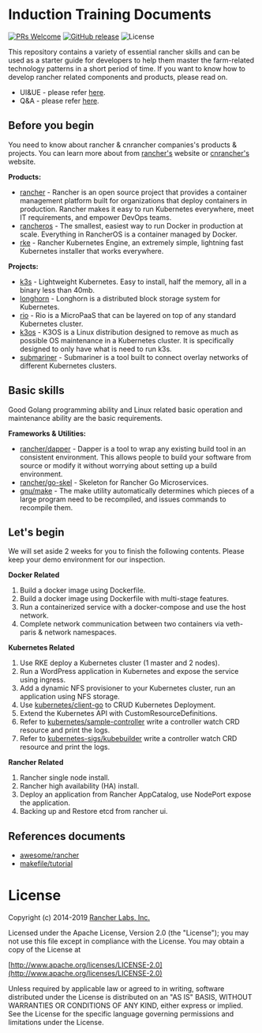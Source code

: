 # Induction Training Documents

[![PRs Welcome](https://img.shields.io/badge/PRs-welcome-brightgreen.svg?style=flat-square)](https://github.com/Jason-ZW/cnrancher-induction-training-documents/pulls)
[![GitHub release](https://img.shields.io/github/release/Jason-ZW/cnrancher-induction-training-documents.svg)](https://github.com/Jason-ZW/cnrancher-induction-training-documents/releases)
![License](https://img.shields.io/badge/License-Apache%202.0-blue.svg)

This repository contains a variety of essential rancher skills and can be used as a starter guide for developers to help them master the farm-related technology patterns in a short period of time.
If you want to know how to develop rancher related components and products, please read on.

- UI&UE - please refer [here](UI&UE/README.md).
- Q&A - please refer [here](Q&A/README.md).

## Before you begin

You need to know about rancher & cnrancher companies's products & projects. You can learn more about from [rancher's](https://www.rancher.com) website or [cnrancher's](https://www.rancher.cn) website.

**Products:**
- [rancher](https://github.com/rancher/rancher) - Rancher is an open source project that provides a container management platform built for organizations that deploy containers in production. Rancher makes it easy to run Kubernetes everywhere, meet IT requirements, and empower DevOps teams.
- [rancheros](https://github.com/rancher/os) - The smallest, easiest way to run Docker in production at scale. Everything in RancherOS is a container managed by Docker.
- [rke](https://github.com/rancher/rke) - Rancher Kubernetes Engine, an extremely simple, lightning fast Kubernetes installer that works everywhere.

**Projects:**
- [k3s](https://github.com/rancher/k3s) - Lightweight Kubernetes. Easy to install, half the memory, all in a binary less than 40mb.
- [longhorn](https://github.com/longhorn/longhorn) - Longhorn is a distributed block storage system for Kubernetes.
- [rio](https://github.com/rancher/rio) - Rio is a MicroPaaS that can be layered on top of any standard Kubernetes cluster.
- [k3os](https://github.com/rancher/k3os) - K3OS is a Linux distribution designed to remove as much as possible OS maintenance in a Kubernetes cluster. It is specifically designed to only have what is need to run k3s.
- [submariner](https://github.com/submariner-io/submariner) - Submariner is a tool built to connect overlay networks of different Kubernetes clusters.

## Basic skills

Good Golang programming ability and Linux related basic operation and maintenance ability are the basic requirements.

**Frameworks & Utilities:**
- [rancher/dapper](https://github.com/rancher/dapper) - Dapper is a tool to wrap any existing build tool in an consistent environment. This allows people to build your software from source or modify it without worrying about setting up a build environment.
- [rancher/go-skel](https://github.com/rancher/go-skel) - Skeleton for Rancher Go Microservices.
- [gnu/make](https://www.cl.cam.ac.uk/teaching/0910/UnixTools/make.pdf) - The make utility automatically determines which pieces of a large program need to be recompiled, and issues commands to recompile them.

## Let's begin

We will set aside 2 weeks for you to finish the following contents. Please keep your demo environment for our inspection.

**Docker Related**

1. Build a docker image using Dockerfile.
2. Build a docker image using Dockerfile with multi-stage features.
3. Run a containerized service with a docker-compose and use the host network.
4. Complete network communication between two containers via veth-paris & network namespaces.

**Kubernetes Related**

1. Use RKE deploy a Kubernetes cluster (1 master and 2 nodes).
2. Run a WordPress application in Kubernetes and expose the service using ingress.
3. Add a dynamic NFS provisioner to your Kubernetes cluster, run an application using NFS storage.
4. Use [kubernetes/client-go](https://github.com/kubernetes/client-go) to CRUD Kubernetes Deployment.
5. Extend the Kubernetes API with CustomResourceDefinitions.
6. Refer to [kubernetes/sample-controller](https://github.com/kubernetes/sample-controller) write a controller watch CRD resource and print the logs.
7. Refer to [kubernetes-sigs/kubebuilder](https://github.com/kubernetes-sigs/kubebuilder) write a controller watch CRD resource and print the logs.

**Rancher Related**

1. Rancher single node install.
2. Rancher high availability (HA) install.
3. Deploy an application from Rancher AppCatalog, use NodePort expose the application.
4. Backing up and Restore etcd from rancher ui.

## References documents

- [awesome/rancher](https://github.com/jmreicha/awesome-rancher)
- [makefile/tutorial](https://makefiletutorial.com/)

# License

Copyright (c) 2014-2019 [Rancher Labs, Inc.](http://rancher.com)

Licensed under the Apache License, Version 2.0 (the "License");
you may not use this file except in compliance with the License.
You may obtain a copy of the License at

[http://www.apache.org/licenses/LICENSE-2.0](http://www.apache.org/licenses/LICENSE-2.0)

Unless required by applicable law or agreed to in writing, software
distributed under the License is distributed on an "AS IS" BASIS,
WITHOUT WARRANTIES OR CONDITIONS OF ANY KIND, either express or implied.
See the License for the specific language governing permissions and
limitations under the License.